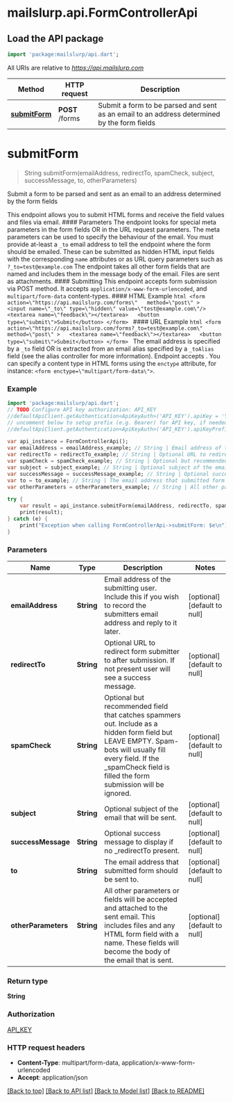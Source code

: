 # mailslurp.api.FormControllerApi

## Load the API package
```dart
import 'package:mailslurp/api.dart';
```

All URIs are relative to *https://api.mailslurp.com*

Method | HTTP request | Description
------------- | ------------- | -------------
[**submitForm**](FormControllerApi.md#submitForm) | **POST** /forms | Submit a form to be parsed and sent as an email to an address determined by the form fields


# **submitForm**
> String submitForm(emailAddress, redirectTo, spamCheck, subject, successMessage, to, otherParameters)

Submit a form to be parsed and sent as an email to an address determined by the form fields

This endpoint allows you to submit HTML forms and receive the field values and files via email.   #### Parameters The endpoint looks for special meta parameters in the form fields OR in the URL request parameters. The meta parameters can be used to specify the behaviour of the email.   You must provide at-least a `_to` email address to tell the endpoint where the form should be emailed. These can be submitted as hidden HTML input fields with the corresponding `name` attributes or as URL query parameters such as `?_to=test@example.com`  The endpoint takes all other form fields that are named and includes them in the message body of the email. Files are sent as attachments.  #### Submitting This endpoint accepts form submission via POST method. It accepts `application/x-www-form-urlencoded`, and `multipart/form-data` content-types.  #### HTML Example ```html <form    action=\"https://api.mailslurp.com/forms\"   method=\"post\" >   <input name=\"_to\" type=\"hidden\" value=\"test@example.com\"/>   <textarea name=\"feedback\"></textarea>   <button type=\"submit\">Submit</button> </form> ```  #### URL Example ```html <form    action=\"https://api.mailslurp.com/forms?_to=test@example.com\"   method=\"post\" >   <textarea name=\"feedback\"></textarea>   <button type=\"submit\">Submit</button> </form> ```    The email address is specified by a `_to` field OR is extracted from an email alias specified by a `_toAlias` field (see the alias controller for more information).  Endpoint accepts .  You can specify a content type in HTML forms using the `enctype` attribute, for instance: `<form enctype=\"multipart/form-data\">`.  

### Example 
```dart
import 'package:mailslurp/api.dart';
// TODO Configure API key authorization: API_KEY
//defaultApiClient.getAuthentication<ApiKeyAuth>('API_KEY').apiKey = 'YOUR_API_KEY';
// uncomment below to setup prefix (e.g. Bearer) for API key, if needed
//defaultApiClient.getAuthentication<ApiKeyAuth>('API_KEY').apiKeyPrefix = 'Bearer';

var api_instance = FormControllerApi();
var emailAddress = emailAddress_example; // String | Email address of the submitting user. Include this if you wish to record the submitters email address and reply to it later.
var redirectTo = redirectTo_example; // String | Optional URL to redirect form submitter to after submission. If not present user will see a success message.
var spamCheck = spamCheck_example; // String | Optional but recommended field that catches spammers out. Include as a hidden form field but LEAVE EMPTY. Spam-bots will usually fill every field. If the _spamCheck field is filled the form submission will be ignored.
var subject = subject_example; // String | Optional subject of the email that will be sent.
var successMessage = successMessage_example; // String | Optional success message to display if no _redirectTo present.
var to = to_example; // String | The email address that submitted form should be sent to.
var otherParameters = otherParameters_example; // String | All other parameters or fields will be accepted and attached to the sent email. This includes files and any HTML form field with a name. These fields will become the body of the email that is sent.

try { 
    var result = api_instance.submitForm(emailAddress, redirectTo, spamCheck, subject, successMessage, to, otherParameters);
    print(result);
} catch (e) {
    print("Exception when calling FormControllerApi->submitForm: $e\n");
}
```

### Parameters

Name | Type | Description  | Notes
------------- | ------------- | ------------- | -------------
 **emailAddress** | **String**| Email address of the submitting user. Include this if you wish to record the submitters email address and reply to it later. | [optional] [default to null]
 **redirectTo** | **String**| Optional URL to redirect form submitter to after submission. If not present user will see a success message. | [optional] [default to null]
 **spamCheck** | **String**| Optional but recommended field that catches spammers out. Include as a hidden form field but LEAVE EMPTY. Spam-bots will usually fill every field. If the _spamCheck field is filled the form submission will be ignored. | [optional] [default to null]
 **subject** | **String**| Optional subject of the email that will be sent. | [optional] [default to null]
 **successMessage** | **String**| Optional success message to display if no _redirectTo present. | [optional] [default to null]
 **to** | **String**| The email address that submitted form should be sent to. | [optional] [default to null]
 **otherParameters** | **String**| All other parameters or fields will be accepted and attached to the sent email. This includes files and any HTML form field with a name. These fields will become the body of the email that is sent. | [optional] [default to null]

### Return type

**String**

### Authorization

[API_KEY](../README.md#API_KEY)

### HTTP request headers

 - **Content-Type**: multipart/form-data, application/x-www-form-urlencoded
 - **Accept**: application/json

[[Back to top]](#) [[Back to API list]](../README.md#documentation-for-api-endpoints) [[Back to Model list]](../README.md#documentation-for-models) [[Back to README]](../README.md)

